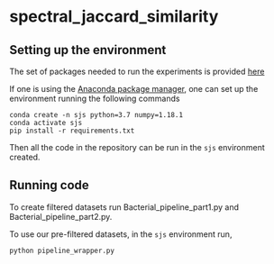 # spectral_jaccard_similarity

## Setting up the environment 

The set of packages needed to run the experiments is provided [here](requirements.txt)

If one is using the [Anaconda package manager](https://www.anaconda.com/), one can set up the environment running the following commands

```
conda create -n sjs python=3.7 numpy=1.18.1
conda activate sjs
pip install -r requirements.txt
```

Then all the code in the repository can be run in the `sjs` environment created.

## Running code


To create filtered datasets run Bacterial_pipeline_part1.py and Bacterial_pipeline_part2.py.

To use our pre-filtered datasets, in the `sjs` environment run,

```
python pipeline_wrapper.py
```

